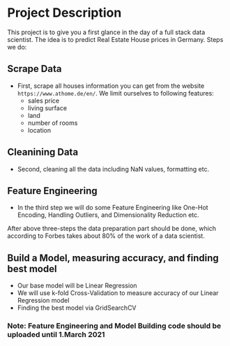 # Project Description

This project is to give you a first glance in the day of a full stack data scientist. The idea is to predict Real Estate House prices in Germany. Steps we do:

## Scrape Data
- First, scrape all houses information you can get from the website ```https://www.athome.de/en/```. We limit ourselves to following features:
  -  sales price
  -  living surface
  -  land
  -  number of rooms 
  -  location

## Cleanining Data
- Second, cleaning all the data including NaN values, formatting etc. 

## Feature Engineering
- In the third step we will do some Feature Engineering like One-Hot Encoding, Handling Outliers, and Dimensionality Reduction etc.

After above three-steps the data preparation part should be done, which according to Forbes takes about 80% of the work of a data scientist.

## Build a Model, measuring accuracy, and finding best model
- Our base model will be Linear Regression
- We will use k-fold Cross-Validation to measure accuracy of our Linear Regression model
- Finding the best model via GridSearchCV


### Note: Feature Engineering and Model Building code should be uploaded until 1.March 2021
